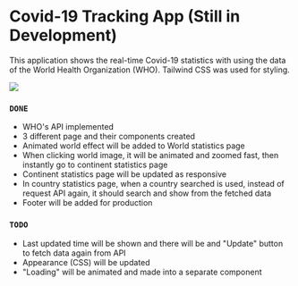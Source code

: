 # Covid-19 Tracking App (Still in Development)

This application shows the real-time Covid-19 statistics with using the data of the World Health Organization (WHO). Tailwind CSS was used for styling.

![](https://github.com/tatoline/covid-19_tracking_app/blob/master/view.gif)

### `DONE`
- WHO's API implemented
- 3 different page and their components created
- Animated world effect will be added to World statistics page
- When clicking world image, it will be animated and zoomed fast, then instantly go to continent statistics page
- Continent statistics page will be updated as responsive
- In country statistics page, when a country searched is used, instead of request API again, it should search and show from the fetched data
- Footer will be added for production

### `TODO`
- Last updated time will be shown and there will be and "Update" button to fetch data again from API
- Appearance (CSS) will be updated
- "Loading" will be animated and made into a separate component